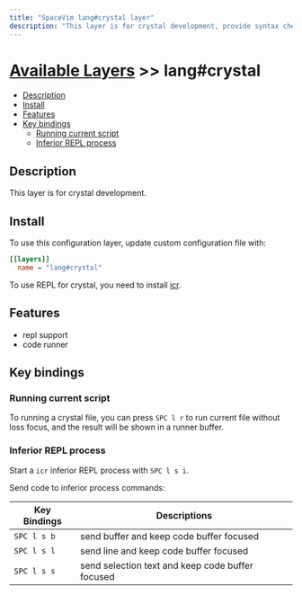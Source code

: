 ```yaml
---
title: "SpaceVim lang#crystal layer"
description: "This layer is for crystal development, provide syntax checking, code runner and repl support for crystal file."
---
```


# [Available Layers](../../) >> lang#crystal

<!-- vim-markdown-toc GFM -->

- [Description](#description)
- [Install](#install)
- [Features](#features)
- [Key bindings](#key-bindings)
  - [Running current script](#running-current-script)
  - [Inferior REPL process](#inferior-repl-process)

<!-- vim-markdown-toc -->

## Description

This layer is for crystal development.

## Install

To use this configuration layer, update custom configuration file with:

```toml
[[layers]]
  name = "lang#crystal"
```

To use REPL for crystal, you need to install [icr](https://github.com/crystal-community/icr).

## Features

- repl support
- code runner

## Key bindings

### Running current script

To running a crystal file, you can press `SPC l r` to run current file without loss focus, and the result will be shown in a runner buffer.

### Inferior REPL process

Start a `icr` inferior REPL process with `SPC l s i`.

Send code to inferior process commands:

| Key Bindings | Descriptions                                     |
| ------------ | ------------------------------------------------ |
| `SPC l s b`  | send buffer and keep code buffer focused         |
| `SPC l s l`  | send line and keep code buffer focused           |
| `SPC l s s`  | send selection text and keep code buffer focused |


